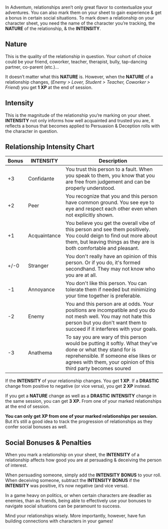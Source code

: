 In Adventum, relationships aren’t only great flavor to contextualize your adventures. You can also mark them on your sheet to gain experience & get a bonus in certain social situations. To mark down a relationship on your character sheet, you need the name of the character you’re tracking, the **NATURE** of the relationship, & the **INTENSITY**.

## Nature

This is the quality of the relationship in question. Your cohort of choice could be your friend, coworker, teacher, therapist, bully, tap-dancing partner, co-parent (etc.)…

It doesn’t matter what this **NATURE** is. However, when the **NATURE** of a relationship changes, (_Enemy > Lover, Student > Teacher, Coworker > Friend_) you get **1 XP** at the end of session.

## Intensity

This is the magnitude of the relationship you’re marking on your sheet. **INTENSITY** not only informs how well acquainted and trusted you are, it reflects a bonus that becomes applied to Persuasion & Deception rolls with the character in question.

## Relationship Intensity Chart

|**Bonus**|**INTENSITY**|**Description**|
|---|---|---|
|+3|Confidante|You trust this person to a fault. When you speak to them, you know that you are free from judgement and can be properly understood.|
|+2|Peer|You recognize that you and this person have common ground. You see eye to eye and respect each other even when not explicitly shown.|
|+1|Acquaintance|You believe you get the overall vibe of this person and see them positively. You could deign to find out more about them, but leaving things as they are is both comfortable and pleasant.|
|+/-0|Stranger|You don't really have an opinion of this person. Or if you do, it's formed secondhand. They may not know who you are at all.|
|-1|Annoyance|You don't like this person. You can tolerate them if needed but minimizing your time together is preferable.|
|-2|Enemy|You and this person are at odds. Your positions are incompatible and you do not mesh well. You may not hate this person but you don't want them to succeed if it interferes with your goals.|
|-3|Anathema|To say you are wary of this person would be putting it softly. What they've done or what they stand for is reprehensible. If someone else likes or agrees with them, your opinion of this third party becomes soured|

If the **INTENSITY** of your relationship changes. You get **1 XP**. If a **DRASTIC** change from positive to negative (or vice versa), you get **2 XP** instead.

If you get a **NATURE** change as well as a **DRASTIC** **INTENSITY** change in the same session, you can get **3 XP.** From one of your marked relationships at the end of session.

**You can only get XP from one of your marked relationships per session.** But it’s still a good idea to track the progression of relationships as they confer social bonuses as well.

## Social Bonuses & Penalties

When you mark a relationship on your sheet, the **INTENSITY** of a relationship affects how good you are at persuading & deceiving the person of interest.

When persuading someone, simply add the **INTENSITY** **BONUS** to your roll. When deceiving someone, subtract the **INTENSITY BONUS** if the **INTENSITY** was positive, it’s now negative (and vice versa).

In a game heavy on politics, or when certain characters are deadlier as enemies, than as friends, being able to effectively use your bonuses to navigate social situations can be paramount to success.

Mind your relationships wisely. More importantly, however, have fun building connections with characters in your games!